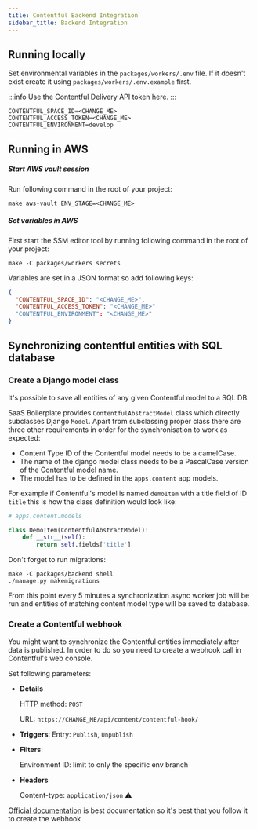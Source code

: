 ```yaml
---
title: Contentful Backend Integration
sidebar_title: Backend Integration
---
```


## Running locally

Set environmental variables in the `packages/workers/.env` file. If it doesn't exist create it
using `packages/workers/.env.example` first.

:::info
Use the Contentful Delivery API token here.
:::

```
CONTENTFUL_SPACE_ID=<CHANGE_ME>
CONTENTFUL_ACCESS_TOKEN=<CHANGE_ME>
CONTENTFUL_ENVIRONMENT=develop
```

## Running in AWS

##### Start AWS vault session

Run following command in the root of your project:

```shell
make aws-vault ENV_STAGE=<CHANGE_ME>
```

##### Set variables in AWS

First start the SSM editor tool by running following command in the root of your project:

```shell
make -C packages/workers secrets
```

Variables are set in a JSON format so add following keys:

```json
{
  "CONTENTFUL_SPACE_ID": "<CHANGE_ME>",
  "CONTENTFUL_ACCESS_TOKEN": "<CHANGE_ME>"
  "CONTENTFUL_ENVIRONMENT": "<CHANGE_ME>"
}
```

## Synchronizing contentful entities with SQL database

### Create a Django model class

It's possible to save all entities of any given Contentful model to a SQL DB.

SaaS Boilerplate provides `ContentfulAbstractModel` class which directly subclasses Django `Model`. Apart from
subclassing proper class there are three other requirements in order for the synchronisation to work as expected:

- Content Type ID of the Contentful model needs to be a camelCase.
- The name of the django model class needs to be a PascalCase version of the Contentful model name.
- The model has to be defined in the `apps.content` app models.

For example if Contentful's model is named `demoItem` with a title field of ID `title` this is how the class definition would look like:

```python
# apps.content.models

class DemoItem(ContentfulAbstractModel):
    def __str__(self):
        return self.fields['title']
```

Don't forget to run migrations:

```shell
make -C packages/backend shell
./manage.py makemigrations
```

From this point every 5 minutes a synchronization async worker job will be run and entities of matching content model
type will be saved to database.

### Create a Contentful webhook

You might want to synchronize the Contentful entities immediately after data is published. In order to do so you need to
create a webhook call in Contentful's web console.

Set following parameters:

- **Details**

  HTTP method: `POST`

  URL: `https://CHANGE_ME/api/content/contentful-hook/`

- **Triggers**:
  Entry: `Publish`, `Unpublish`
- **Filters**:

  Environment ID: limit to only the specific env branch

- **Headers**

  Content-type: `application/json` ⚠️

[Official documentation](https://www.contentful.com/developers/docs/concepts/webhooks/) is best documentation so it's
best that you follow it to create the webhook
